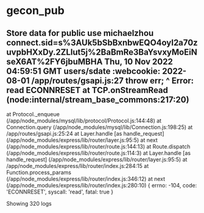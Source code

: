 # gecon_pub
Store data for public use
michaelzhou
connect.sid=s%3AUk5bSbBxnbwEQO4oyI2a70zuvpbHXxDy.2ZLlut5j%2BaBmRe3BaYsvxyMoEiNseX6AT%2FY6jbuMBHA
Thu, 10 Nov 2022 04:59:51 GMT
users/sdate :webcookie: 2022-08-01
/app/routes/gsapi.js:27
throw err;
^
Error: read ECONNRESET
at TCP.onStreamRead (node:internal/stream_base_commons:217:20)
--------------------
at Protocol._enqueue (/app/node_modules/mysql/lib/protocol/Protocol.js:144:48)
at Connection.query (/app/node_modules/mysql/lib/Connection.js:198:25)
at /app/routes/gsapi.js:25:24
at Layer.handle [as handle_request] (/app/node_modules/express/lib/router/layer.js:95:5)
at next (/app/node_modules/express/lib/router/route.js:144:13)
at Route.dispatch (/app/node_modules/express/lib/router/route.js:114:3)
at Layer.handle [as handle_request] (/app/node_modules/express/lib/router/layer.js:95:5)
at /app/node_modules/express/lib/router/index.js:284:15
at Function.process_params (/app/node_modules/express/lib/router/index.js:346:12)
at next (/app/node_modules/express/lib/router/index.js:280:10) {
errno: -104,
code: 'ECONNRESET',
syscall: 'read',
fatal: true
}


Showing 320 logs


